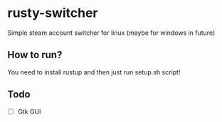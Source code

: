 # rusty-switcher
Simple steam account switcher for linux (maybe for windows in future)

## How to run?
You need to install rustup and then just run setup.sh script!

## Todo
- [ ] Gtk GUI
